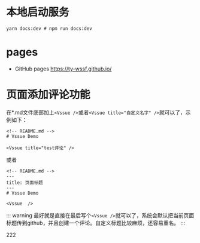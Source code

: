 # 本地启动服务
```$xslt
yarn docs:dev # npm run docs:dev
```
# pages
- GitHub pages
https://ty-wssf.github.io/

 # 页面添加评论功能

在*.md文件底部加上`<Vssue />`或者`<Vssue title="自定义名字" />`就可以了，示例如下：

```
<!-- README.md -->
# Vssue Demo

<Vssue title="test评论" />
```

或者

```
<!-- README.md -->
---
title: 页面标题
---
# Vssue Demo

<Vssue  />
```

::: warning
最好就是直接在最后写个`<Vssue />`就可以了，系统会默认把当前页面标题传到github，并且创建一个评论。自定义标题比较麻烦，还容易重名。
:::

222